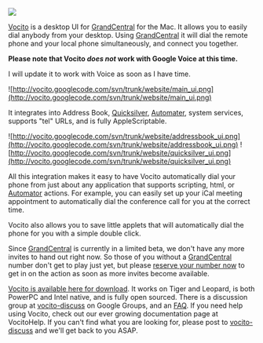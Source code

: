 [![](http://vocito.googlecode.com/svn/trunk/website/title.png)](http://code.google.com/p/vocito/downloads/list)

[Vocito](http://code.google.com/p/vocito/downloads/list) is a desktop UI for [GrandCentral](http://www.grandcentral.com) for the Mac. It allows you to easily dial anybody from your desktop. Using [GrandCentral](http://www.grandcentral.com) it will dial the remote phone and your local phone simultaneously, and connect you together.

**Please note that Vocito _does not_ work with Google Voice at this time.**

I will update it to work with Voice as soon as I have time.

![http://vocito.googlecode.com/svn/trunk/website/main_ui.png](http://vocito.googlecode.com/svn/trunk/website/main_ui.png)

It integrates into Address Book, [Quicksilver](http://www.blacktree.com/), [Automater](http://automator.us/leopard/index.html), system services, supports "tel" URLs, and is fully AppleScriptable.

![http://vocito.googlecode.com/svn/trunk/website/addressbook_ui.png](http://vocito.googlecode.com/svn/trunk/website/addressbook_ui.png) ![http://vocito.googlecode.com/svn/trunk/website/quicksilver_ui.png](http://vocito.googlecode.com/svn/trunk/website/quicksilver_ui.png)

All this integration makes it easy to have Vocito automatically dial your phone from just about any application that supports scripting, html, or [Automator](http://automator.us/leopard/index.html) actions. For example, you can easily set up your iCal meeting appointment to automatically dial the conference call for you at the correct time.

Vocito also allows you to save little applets that will automatically dial the phone for you with a simple double click.

Since [GrandCentral](http://www.grandcentral.com) is currently in a limited beta, we don't have any more invites to hand out right now. So those of you without a [GrandCentral](http://www.grandcentral.com) number don't get to play just yet, but please [reserve your number now](http://www.grandcentral.com/home/reserve) to get in on the action as soon as more invites become available.

[Vocito is available here for download](http://code.google.com/p/vocito/downloads/list). It works on Tiger and Leopard, is both PowerPC and Intel native, and is fully open sourced. There is a discussion group at [vocito-discuss](http://groups.google.com/group/vocito-discuss) on Google Groups, and an [FAQ](http://code.google.com/p/vocito/wiki/VocitoHelp?ts=1227075184&updated=VocitoHelp#Trouble_Shooting_and_FAQ). If you need help using Vocito, check out our ever growing documentation page at VocitoHelp. If you can't find what you are looking for, please post to [vocito-discuss](http://groups.google.com/group/vocito-discuss) and we'll get back to you ASAP.